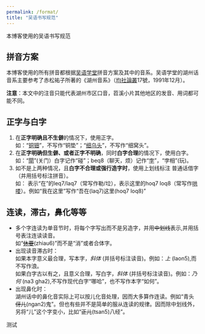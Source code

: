 ```yaml
---
permalink: /format/
title: "吴语书写规范"
---
```


本博客使用的吴语书写规范

## 拼音方案
本博客使用的所有拼音都根据[吴语学堂](https://wugniu.com/)拼音方案及其中的音系。吴语学堂的湖州话音系主要参考了赤松祐子所著的《湖州音系》（[均社論叢](https://ci.nii.ac.jp/ncid/AN00064361)17號，1991年12月）。

**注意**：本文中的注音只能代表湖州市区口音，苕溪小片其他地区的发音、用词都可能不同。

## 正字与白字
1. 在**正字明确且不生僻**的情况下，使用正字。<br>
如：“[铜钿](/mixed混合/huzhouslang#money)”，不写作“铜垫”；“[细乌头](/mixed混合/huzhouslang#lassie)”，不写作“细窝头”。
2. 在**正字明确但生僻、或者正字不明确**，同时**白字合理**的情况下，使用白字。<br>
如：“[閛](/mixed混合/huzhouslang#shut)”(关门）白字记作“碰”；beq8（聊天，烦）记作“[孛](/mixed混合/huzhouslang#beq8)”，“孛相”(玩)。
3. 如不是上两种情况，且**白字不合理或强行造字时**，使用上划线标注 <over> 普通话借字 </over>（并用括号标注拼音）。<br>
如： 表示“在”的leq7/laq7（常写作勒/垃），表示这里的hoq7 loq8（常写作[哄喽](/mixed混合/huzhouslang#here)）。例如“我在这里”写作“吾<over>在</over>(laq7)<over>这里</over>(hoq7 loq8)”

## 连读，滞古，鼻化等等
* 多个字连读为单音节时，将每个字写出而不是另造字，并用~~中划线~~表示,并用括号表注连读读音。<br>
如“[~~休要~~](/mixed混合/huzhouslang#zhiau6)(zhiau6)”而不是“消”或者合体字。
* 出现读音滞古时：<br>
如果本字意义最合理，写本字，*斜体* (并括号标注读音)。例如：*上* (laon5),而不写作浪。<br>
如果白字古以有之，且意义合理，写白字，*斜体* (并括号标注读音)。例如：*乃何* (na3 gha2),不写作现代白字“哪哈”，也不写作本字“如何”。
* 出现鼻化时：<br>
湖州话中的鼻化音实际上可以按儿化音处理，因而大多算作连读。例如“青头~~伢儿~~(ngan2)鬼”。但也有些并不是简单的服从连读的规律。因而除中划线外，另将“儿”这个字变小，比如“~~正<sf>儿</sf>~~(tsan5)八经”。

<cnit>测试</cnit>
